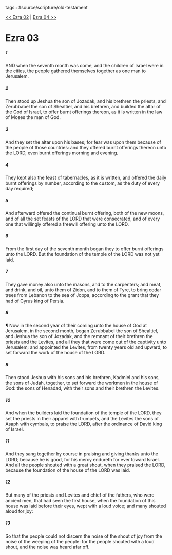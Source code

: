 tags:: #source/scripture/old-testament

[<< Ezra 02](source/scripture/old-testament/15_Ezra/Ezra_02.md) | [Ezra 04 >>](source/scripture/old-testament/15_Ezra/Ezra_04.md)

# Ezra 03

##### 1

AND when the seventh month was come, and the children of Israel were in the cities, the people gathered themselves together as one man to Jerusalem.

##### 2

Then stood up Jeshua the son of Jozadak, and his brethren the priests, and Zerubbabel the son of Shealtiel, and his brethren, and builded the altar of the God of Israel, to offer burnt offerings thereon, as it is written in the law of Moses the man of God.

##### 3

And they set the altar upon his bases; for fear was upon them because of the people of those countries: and they offered burnt offerings thereon unto the LORD, even burnt offerings morning and evening.

##### 4

They kept also the feast of tabernacles, as it is written, and offered the daily burnt offerings by number, according to the custom, as the duty of every day required;

##### 5

And afterward offered the continual burnt offering, both of the new moons, and of all the set feasts of the LORD that were consecrated, and of every one that willingly offered a freewill offering unto the LORD.

##### 6

From the first day of the seventh month began they to offer burnt offerings unto the LORD. But the foundation of the temple of the LORD was not yet laid.

##### 7

They gave money also unto the masons, and to the carpenters; and meat, and drink, and oil, unto them of Zidon, and to them of Tyre, to bring cedar trees from Lebanon to the sea of Joppa, according to the grant that they had of Cyrus king of Persia.

##### 8

¶ Now in the second year of their coming unto the house of God at Jerusalem, in the second month, began Zerubbabel the son of Shealtiel, and Jeshua the son of Jozadak, and the remnant of their brethren the priests and the Levites, and all they that were come out of the captivity unto Jerusalem; and appointed the Levites, from twenty years old and upward, to set forward the work of the house of the LORD.

##### 9

Then stood Jeshua with his sons and his brethren, Kadmiel and his sons, the sons of Judah, together, to set forward the workmen in the house of God: the sons of Henadad, with their sons and their brethren the Levites.

##### 10

And when the builders laid the foundation of the temple of the LORD, they set the priests in their apparel with trumpets, and the Levites the sons of Asaph with cymbals, to praise the LORD, after the ordinance of David king of Israel.

##### 11

And they sang together by course in praising and giving thanks unto the LORD; because he is good, for his mercy endureth for ever toward Israel. And all the people shouted with a great shout, when they praised the LORD, because the foundation of the house of the LORD was laid.

##### 12

But many of the priests and Levites and chief of the fathers, who were ancient men, that had seen the first house, when the foundation of this house was laid before their eyes, wept with a loud voice; and many shouted aloud for joy:

##### 13

So that the people could not discern the noise of the shout of joy from the noise of the weeping of the people: for the people shouted with a loud shout, and the noise was heard afar off.
